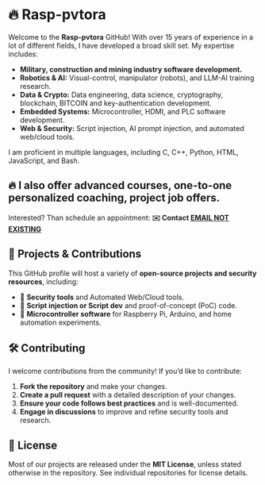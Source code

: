 # 🔥 Rasp-pvtora

Welcome to the **Rasp-pvtora** GitHub!
With over 15 years of experience in a lot of different fields, I have developed a broad skill set. My expertise includes:
- **Military, construction and mining industry software development.**
- **Robotics & AI:** Visual-control, manipulator (robots), and LLM-AI training research.
- **Data & Crypto:** Data engineering, data science, cryptography, blockchain, BITCOIN and key-authentication development.
- **Embedded Systems:** Microcontroller, HDMI, and PLC software development.
- **Web & Security:** Script injection, AI prompt injection, and automated web/cloud tools.

I am proficient in multiple languages, including C, C++, Python, HTML, JavaScript, and Bash.

## 🔥 I also offer advanced courses, one-to-one personalized coaching, project job offers. 
Interested? Than schedule an appointment: **✉️ Contact [EMAIL NOT EXISTING](mailto:info@gmail.com)**

## 🚀 Projects & Contributions
This GitHub profile will host a variety of **open-source projects and security resources**, including:
- 🔹 **Security tools** and Automated Web/Cloud tools.
- 🔹 **Script injection or Script dev** and proof-of-concept (PoC) code.
- 🔹 **Microcontroller software** for Raspberry Pi, Arduino, and home automation experiments.

## 🛠️ Contributing
I welcome contributions from the community! If you’d like to contribute:
1. **Fork the repository** and make your changes.
2. **Create a pull request** with a detailed description of your changes.
3. **Ensure your code follows best practices** and is well-documented.
4. **Engage in discussions** to improve and refine security tools and research.

## 📜 License
Most of our projects are released under the **MIT License**, unless stated otherwise in the repository. See individual repositories for license details.
